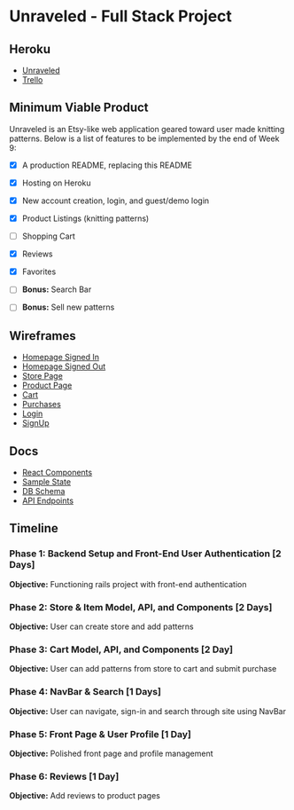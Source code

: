 # Unraveled - Full Stack Project

## Heroku

* [Unraveled](http://unraveld.herokuapp.com/#/)
* [Trello](https://trello.com/b/t2pMS94X/unraveled)

## Minimum Viable Product

Unraveled is an Etsy-like web application geared toward user made knitting patterns. Below is a list of features to be implemented by the end of Week 9:

- [X] A production README, replacing this README
- [X] Hosting on Heroku
- [X] New account creation, login, and guest/demo login
- [X] Product Listings (knitting patterns)
- [ ] Shopping Cart
- [X] Reviews
- [X] Favorites

- [ ] __Bonus:__ Search Bar
- [ ] __Bonus:__ Sell new patterns


## Wireframes
* [Homepage Signed In](wireframes/home-page-signed-in.png)
* [Homepage Signed Out](wireframes/home-page-signed-out.png)
* [Store Page](wireframes/items-page.png)
* [Product Page](wireframes/item-page.png)
* [Cart](wireframes/cart-page.png)
* [Purchases](wireframes/purchases-page.png)
* [Login](wireframes/LOGIN_MODAL.png)
* [SignUp](wireframes/SIGNUP_MODAL.png)


## Docs
* [React Components](component-hierarchy.md)
* [Sample State](sample-state.md)
* [DB Schema](schema.md)
* [API Endpoints](api-endpoints.md)

## Timeline

### Phase 1: Backend Setup and Front-End User Authentication [2 Days]
**Objective:** Functioning rails project with front-end authentication

### Phase 2: Store & Item Model, API, and Components [2 Days]
**Objective:** User can create store and add patterns

### Phase 3: Cart Model, API, and Components [2 Day]
**Objective:** User can add patterns from store to cart and submit purchase

### Phase 4: NavBar & Search [1 Days]
**Objective:** User can navigate, sign-in and search through site using NavBar

### Phase 5: Front Page & User Profile  [1 Day]
**Objective:** Polished front page and profile management

### Phase 6: Reviews [1 Day]
**Objective:** Add reviews to product pages
